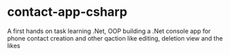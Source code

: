 # contact-app-csharp
 A first hands on task learning .Net, OOP building a .Net console app for phone contact creation and other qaction like editing, deletion view and the likes
